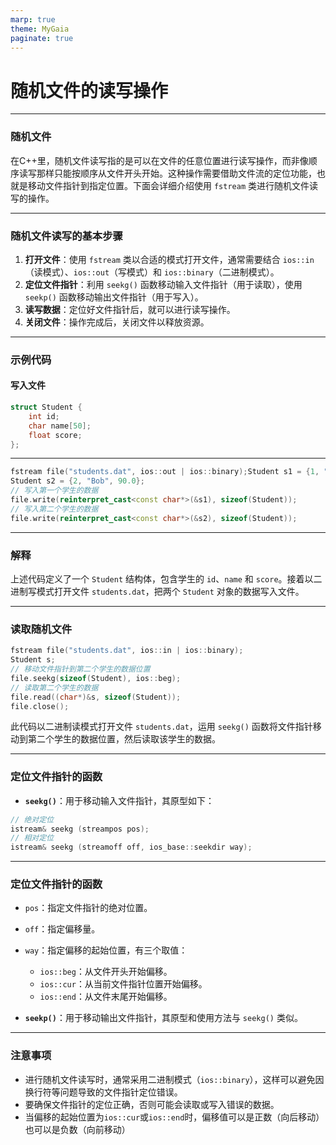 ```yaml
---
marp: true
theme: MyGaia
paginate: true
---
```

<!-- _class: lead -->
# **随机文件的读写操作**

---

### **随机文件**
在C++里，随机文件读写指的是可以在文件的任意位置进行读写操作，而非像顺序读写那样只能按顺序从文件开头开始。这种操作需要借助文件流的定位功能，也就是移动文件指针到指定位置。下面会详细介绍使用 `fstream` 类进行随机文件读写的操作。

---

### **随机文件读写的基本步骤**
1. **打开文件**：使用 `fstream` 类以合适的模式打开文件，通常需要结合 `ios::in`（读模式）、`ios::out`（写模式）和 `ios::binary`（二进制模式）。
2. **定位文件指针**：利用 `seekg()` 函数移动输入文件指针（用于读取），使用 `seekp()` 函数移动输出文件指针（用于写入）。
3. **读写数据**：定位好文件指针后，就可以进行读写操作。
4. **关闭文件**：操作完成后，关闭文件以释放资源。

---

### **示例代码**

#### 写入文件
```cpp
struct Student {
    int id;
    char name[50];
    float score;
};
```

---

```cpp
fstream file("students.dat", ios::out | ios::binary);Student s1 = {1, "Alice", 85.5};
Student s2 = {2, "Bob", 90.0};
// 写入第一个学生的数据
file.write(reinterpret_cast<const char*>(&s1), sizeof(Student));
// 写入第二个学生的数据
file.write(reinterpret_cast<const char*>(&s2), sizeof(Student));
```

---

### **解释**
上述代码定义了一个 `Student` 结构体，包含学生的 `id`、`name` 和 `score`。接着以二进制写模式打开文件 `students.dat`，把两个 `Student` 对象的数据写入文件。

---

### **读取随机文件**
```cpp
fstream file("students.dat", ios::in | ios::binary);
Student s;
// 移动文件指针到第二个学生的数据位置
file.seekg(sizeof(Student), ios::beg);
// 读取第二个学生的数据
file.read((char*)&s, sizeof(Student));
file.close();
```
此代码以二进制读模式打开文件 `students.dat`，运用 `seekg()` 函数将文件指针移动到第二个学生的数据位置，然后读取该学生的数据。

---

### **定位文件指针的函数**
- **`seekg()`**：用于移动输入文件指针，其原型如下：
```cpp
// 绝对定位
istream& seekg (streampos pos);
// 相对定位
istream& seekg (streamoff off, ios_base::seekdir way);
```

---

### **定位文件指针的函数**
- `pos`：指定文件指针的绝对位置。
- `off`：指定偏移量。
- `way`：指定偏移的起始位置，有三个取值：
    - `ios::beg`：从文件开头开始偏移。
    - `ios::cur`：从当前文件指针位置开始偏移。
    - `ios::end`：从文件末尾开始偏移。

- **`seekp()`**：用于移动输出文件指针，其原型和使用方法与 `seekg()` 类似。

---

### **注意事项**
- 进行随机文件读写时，通常采用二进制模式（`ios::binary`），这样可以避免因换行符等问题导致的文件指针定位错误。
- 要确保文件指针的定位正确，否则可能会读取或写入错误的数据。
- 当偏移的起始位置为`ios::cur`或`ios::end`时，偏移值可以是正数（向后移动）也可以是负数（向前移动）